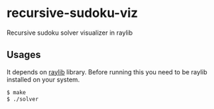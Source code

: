 # recursive-sudoku-viz
Recursive sudoku solver visualizer in raylib

## Usages
It depends on [raylib](https://www.raylib.com/) library. Before running this you need to be raylib installed on your system.
```sh
$ make
$ ./solver
```
